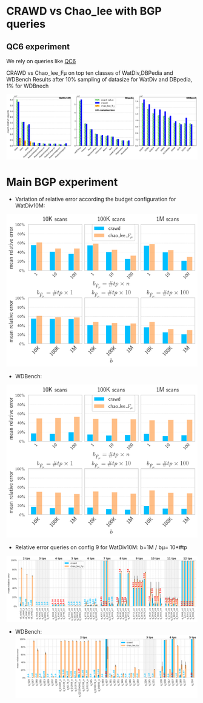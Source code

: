 # CRAWD vs Chao_lee  with BGP queries 

## QC6 experiment 

We rely on queries like [QC6](/count-distinct-watdiv/queries/VOID/c6_pc10.sparql)

CRAWD vs Chao_lee_Fµ on top ten classes of WatDiv,DBPedia and WDBench
Results after 10% sampling of datasize for WatDiv and DBpedia, 1% for WDBnech

![WC6_o](/plots_paper/aggregate_top_10.png)

# Main BGP experiment

* Variation of relative error according the budget configuration for WatDiv10M:

![wagg2](/plots_paper/watdiv_agg_2.png)

* WDBench:

![wdagg](/plots_paper/wdbench_agg_2.png)

* Relative error queries on config 9 for WatDiv10M: b=1M / bµ= 10*#tp

![wperq](/plots_paper/watdiv_per_query.png)

* WDBench:
![wdperq](/plots_paper/wdbench_per_query.png)

